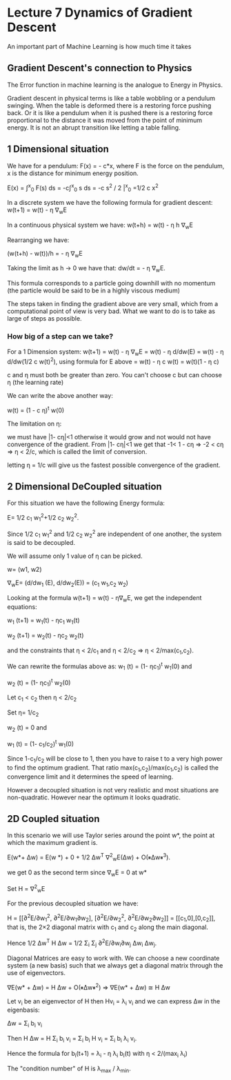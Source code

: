 # Lecture 7 Dynamics of Gradient Descent
An important part of Machine Learning is how much time it takes

## Gradient Descent's connection to Physics
The Error function in machine learning is the analogue to Energy in Physics.

Gradient descent in physical terms is like a table wobbling or a pendulum swinging. When the table is deformed there is a restoring force pushing back. Or it is like a pendulum when it is pushed there is a restoring force proportional to the distance it was moved from the point of minimum energy. 
It is not an abrupt transition like letting a table falling. 


## 1 Dimensional situation
We have for a pendulum:
F(x) = - c*x, where F is the force on the pendulum, x is the distance for minimum energy position. 

E(x) = ∫<sup>x</sup><sub>0</sub> F(s) ds
= -c∫<sup>x</sup><sub>0</sub> s ds
= -c s<sup>2</sup> / 2 |<sup>x</sup><sub>0</sub>
=1/2 c x<sup>2</sup>

In a discrete system we have the following formula for gradient descent:
w(t+1) = w(t) - η ∇<sub>w</sub>E

In a continuous physical system we have:
w(t+h) = w(t) - η h ∇<sub>w</sub>E

Rearranging we have:

(w(t+h) - w(t))/h = - η ∇<sub>w</sub>E

Taking the limit as h → 0 we have that:
dw/dt = - η ∇<sub>w</sub>E.

This formula corresponds to a particle going downhill with no momentum (the particle would be said to be in a highly viscous medium)

The steps taken in finding the gradient above are very small, which from a computational point of view is very bad. What we want to do is to take as large of steps as possible.


### How big of a step can we take?
For a 1 Dimension system:
w(t+1) = w(t) - η ∇<sub>w</sub>E
= w(t) - η d/dw(E)
= w(t) - η d/dw(1/2 c w(t)<sup>2</sup>), using formula for E above
= w(t) - η c w(t)
= w(t)(1 - η c)

c and η must both be greater than zero. You can't choose c but can choose η (the learning rate)

We can write the above another way:

w(t) = (1 - c η)<sup>t</sup> w(0)

The limitation on η:

we must have |1- cη|<1 otherwise it would grow and not would not have convergence of the gradient.  From |1- cη|<1 we get that
-1< 1 - cη
⇒ -2 < cη
⇒ η < 2/c, which is called the limit of conversion.

letting η = 1/c will give us the fastest possible convergence of the gradient.

## 2 Dimensional DeCoupled situation
For this situation we have the following Energy formula:

E= 1/2 c<sub>1</sub> w<sub>1</sub><sup>2</sup>+1/2 c<sub>2</sub> w<sub>2</sub><sup>2</sup>.

Since 1/2 c<sub>1</sub> w<sub>1</sub><sup>2</sup> and 1/2 c<sub>2</sub> w<sub>2</sub><sup>2</sup> are independent of one another, the system is said to be decoupled.

We will assume only 1 value of η can be picked.


w= (w1, w2)

∇<sub>w</sub>E= (d/dw<sub>1</sub> (E), d/dw<sub>2</sub>(E))
= (c<sub>1</sub> w<sub>1</sub>,c<sub>2</sub> w<sub>2</sub>)

Looking at the formula w(t+1) = w(t) - η∇<sub>w</sub>E, we get the independent equations:

w<sub>1</sub> (t+1) = w<sub>1</sub>(t) - ηc<sub>1</sub> w<sub>1</sub>(t)


w<sub>2</sub> (t+1) = w<sub>2</sub>(t) - ηc<sub>2</sub> w<sub>2</sub>(t)

and the constraints that η < 2/c<sub>1</sub> and η < 2/c<sub>2</sub>
⇒ η < 2/max(c<sub>1</sub>,c<sub>2</sub>).

We can rewrite the formulas above as:
w<sub>1</sub> (t) = (1- ηc<sub>1</sub>)<sup>t</sup> w<sub>1</sub>(0) and

w<sub>2</sub> (t) = (1- ηc<sub>1</sub>)<sup>t</sup> w<sub>2</sub>(0)


Let c<sub>1</sub> < c<sub>2</sub> then η < 2/c<sub>2</sub> 

Set η= 1/c<sub>2</sub>

w<sub>2</sub> (t) = 0 and

w<sub>1</sub> (t) = (1- c<sub>1</sub>/c<sub>2</sub>)<sup>t</sup> w<sub>1</sub>(0)

Since 1-c<sub>1</sub>/c<sub>2</sub> will be close to 1, then you have to raise t to a very high power to find the optimum gradient. That ratio max(c<sub>1</sub>,c<sub>2</sub>)/max(c<sub>1</sub>,c<sub>2</sub>) is called the convergence limit and it determines the speed of learning. 

However a decoupled situation is not very realistic and most situations are non-quadratic. However near the optimum it looks quadratic.

## 2D Coupled situation
In this scenario we will use Taylor series around the point w*, the point at which the maximum gradient is.

E(w\*+ Δw) = E(w *) + 0 + 1/2 Δw<sup>T</sup> ∇<sup>2</sup><sub>w</sub>E(Δw) + O(⏸Δw⏸<sup>3</sup>).

we get 0 as the second term since ∇<sub>w</sub>E = 0 at w\*

Set H = ∇<sup>2</sup><sub>w</sub>E

For the previous decoupled situation we have:

H = [[∂<sup>2</sup>E/∂w<sub>1</sub><sup>2</sup>, ∂<sup>2</sup>E/∂w<sub>1</sub>∂w<sub>2</sub>], [∂<sup>2</sup>E/∂w<sub>2</sub><sup>2</sup>, ∂<sup>2</sup>E/∂w<sub>2</sub>∂w<sub>2</sub>]] = [[c<sub>1</sub>,0],[0,c<sub>2</sub>]], that is, the 2×2 diagonal matrix with c<sub>1</sub> and c<sub>2</sub> along the main diagonal.

Hence 1/2 Δw<sup>T</sup> H Δw = 1/2 Σ<sub>i</sub> Σ<sub>j</sub> ∂<sup>2</sup>E/∂w<sub>i</sub>∂w<sub>j</sub> Δw<sub>i</sub> Δw<sub>j</sub>.

Diagonal Matrices are easy to work with. We can choose a new coordinate system (a new basis) such that we always get a diagonal matrix through the use of eigenvectors.

∇E(w\* + Δw) = H Δw + O(⏸Δw⏸<sup>2</sup>)
⇒ ∇E(w\* + Δw) ≅ H Δw

Let v<sub>i</sub> be an eigenvector of H then Hv<sub>i</sub> = λ<sub>i</sub> v<sub>i</sub> and we can express Δw in the eigenbasis:

Δw = Σ<sub>i</sub> b<sub>i</sub> v<sub>i</sub>

Then H Δw = H Σ<sub>i</sub> b<sub>i</sub> v<sub>i</sub> = Σ<sub>i</sub> b<sub>i</sub> H v<sub>i</sub> = Σ<sub>i</sub> b<sub>i</sub> λ<sub>i</sub> v<sub>i</sub>.

Hence the formula for b<sub>i</sub>(t+1) = λ<sub>i</sub> - η λ<sub>i</sub> b<sub>i</sub>(t) with η < 2/(max<sub>i</sub> λ<sub>i</sub>)

The "condition number" of H is λ<sub>max</sub> / λ<sub>min</sub>.

